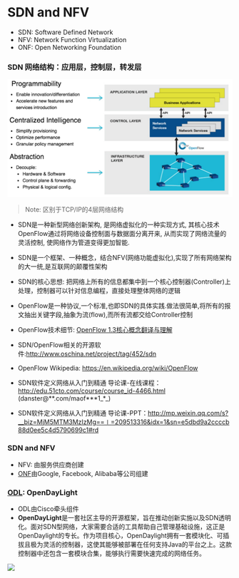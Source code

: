 # SDN and NFV

* SDN: Software Defined Network
* NFV: Network Function Virtualization 
* ONF: Open Networking Foundation

### SDN 网络结构：应用层，控制层，转发层

![](/images/SDN.png)  
> Note: 区别于TCP/IP的4层网络结构

* SDN是一种新型网络创新架构, 是网络虚拟化的一种实现方式, 其核心技术OpenFlow通过将网络设备控制面与数据面分离开来, 从而实现了网络流量的灵活控制, 使网络作为管道变得更加智能.

* SDN是一个框架、一种概念，结合NFV\(网络功能虚拟化\),实现了所有网络架构的大一统,是互联网的颠覆性架构
* SDN的核心思想: 把网络上所有的信息都集中到一个核心控制器\(Controller\)上处理，控制器可以针对信息编程，直接处理整体网络的逻辑
* OpenFlow是一种协议,一个标准,也即SDN的具体实践.做法很简单,将所有的报文抽出关键字段,抽象为流\(flow\),而所有流都交给Controller控制
* OpenFlow技术细节: [OpenFlow 1.3核心概念翻译与理解](http://www.anwcl.com/wordpress/openflow1-3%E6%A0%B8%E5%BF%83%E6%A6%82%E5%BF%B5%E7%BF%BB%E8%AF%91%E4%B8%8E%E7%90%86%E8%A7%A3/)
* SDN/OpenFlow相关的开源软件:http://www.oschina.net/project/tag/452/sdn 
* OpenFlow Wikipedia: https://en.wikipedia.org/wiki/OpenFlow
* SDN软件定义网络从入门到精通 导论课-在线课程：[http:\/\/edu.51cto.com\/course\/course\_id-4466.html](http://edu.51cto.com/course/course_id-4466.html) \(danster@**.com\/maof\***1_\*_\)
* SDN软件定义网络从入门到精通 导论课-PPT：[http:\/\/mp.weixin.qq.com\/s?\_\_biz=MjM5MTM3MzIzMg==∣=209513316&idx=1&sn=e5dbd9a2ccccb88d0ee5c4d5790699c1\#rd](http://mp.weixin.qq.com/s?__biz=MjM5MTM3MzIzMg==&mid=209513316&idx=1&sn=e5dbd9a2ccccb88d0ee5c4d5790699c1#rd)

### SDN and NFV

* NFV: 由服务供应商创建
* [ONF](https://www.opennetworking.org/index.php)由Google, Facebook, Alibaba等公司组建

### [ODL](https://www.opennetworking.org/index.php): OpenDayLight

* ODL由Cisco牵头组件
* **OpenDayLight**是一套社区主导的开源框架，旨在推动创新实施以及SDN透明化。面对SDN型网络，大家需要合适的工具帮助自己管理基础设施，这正是OpenDaylight的专长。作为项目核心，OpenDaylight拥有一套模块化、可插拔且极为灵活的控制器，这使其能够被部署在任何支持Java的平台之上。这款控制器中还包含一套模块合集，能够执行需要快速完成的网络任务。

![](http://static.oschina.net/uploads/img/201307/04112348_kBom.jpg) 


